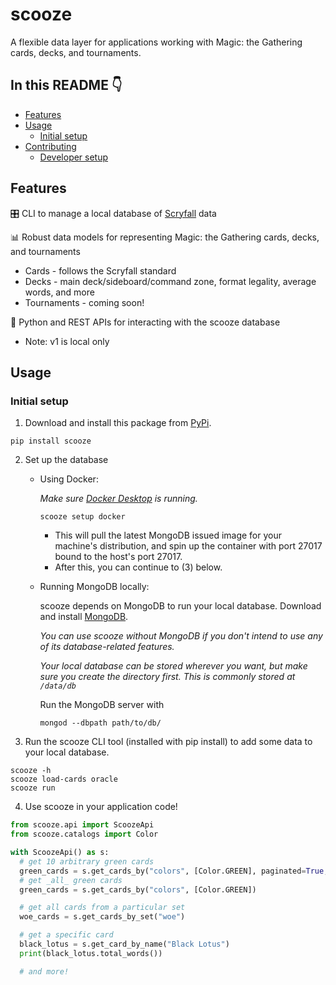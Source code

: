 # scooze
A flexible data layer for applications working with Magic: the Gathering cards, decks, and tournaments.

## In this README 👇

- [Features](#features)
- [Usage](#usage)
  - [Initial setup](#initial-setup)
- [Contributing](#contributing)
  - [Developer setup](#developer-setup)

## Features

🎛️ CLI to manage a local database of [Scryfall](https://scryfall.com/docs/api/bulk-data) data

📊 Robust data models for representing Magic: the Gathering cards, decks, and tournaments
  - Cards - follows the Scryfall standard
  - Decks - main deck/sideboard/command zone, format legality, average words, and more
  - Tournaments - coming soon!

🐍 Python and REST APIs for interacting with the scooze database
  - Note: v1 is local only

## Usage

### Initial setup

1. Download and install this package from [PyPi](https://pypi.org/project/scooze/).

  ```
  pip install scooze
  ```

2. Set up the database
    - Using Docker:

        *Make sure [Docker Desktop](https://www.docker.com/products/docker-desktop/) is running.*

        ``` shell
        scooze setup docker
        ```

        * This will pull the latest MongoDB issued image for your machine's distribution, and spin up the container with port 27017 bound to the host's port 27017.
        * After this, you can continue to (3) below.

    - Running MongoDB locally:

        scooze depends on MongoDB to run your local database.
        Download and install [MongoDB](https://www.mongodb.com/docs/manual/installation/).

        *You can use scooze without MongoDB if you don't intend to use any of its database-related features.*

        *Your local database can be stored wherever you want, but make sure you create the directory first. This is commonly stored at `/data/db`*

        Run the MongoDB server with

        ``` shell
        mongod --dbpath path/to/db/
        ```

3. Run the scooze CLI tool (installed with pip install) to add some data to your local database.

  ``` shell
  scooze -h
  scooze load-cards oracle
  scooze run
  ```

4. Use scooze in your application code!

  ``` python
  from scooze.api import ScoozeApi
  from scooze.catalogs import Color

  with ScoozeApi() as s:
    # get 10 arbitrary green cards
    green_cards = s.get_cards_by("colors", [Color.GREEN], paginated=True, page_size=10)
    # get _all_ green cards
    green_cards = s.get_cards_by("colors", [Color.GREEN])

    # get all cards from a particular set
    woe_cards = s.get_cards_by_set("woe")

    # get a specific card
    black_lotus = s.get_card_by_name("Black Lotus")
    print(black_lotus.total_words())

    # and more!
  ```
